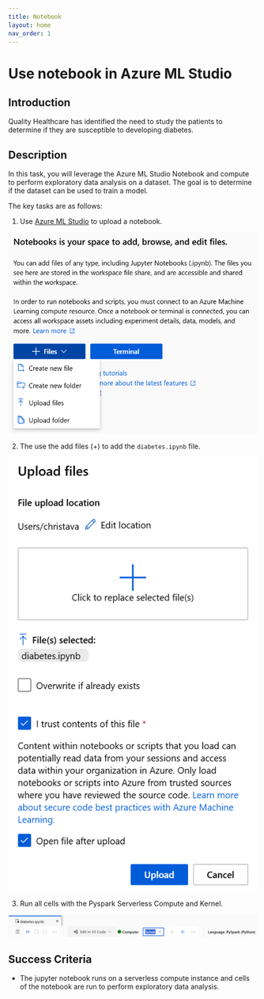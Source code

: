 ```yaml
---
title: Notebook
layout: home
nav_order: 1
---
```


# Use notebook in Azure ML Studio

## Introduction

Quality Healthcare has identified the need to study the patients to determine if they are susceptible to developing diabetes.

## Description

In this task, you will leverage the Azure ML Studio Notebook and compute to perform exploratory data analysis on a dataset. The goal is to determine if the dataset can be used to train a model.

The key tasks are as follows:

1. Use [Azure ML Studio](https://ml.azure.com) to upload a notebook.

![Notebooks](images/notebooks.png)

2. The use the add files (+) to add the `diabetes.ipynb` file.

![upload1](images/upload1.png)

3. Run all cells with the Pyspark Serverless Compute and Kernel.

![run](images/run.png)

## Success Criteria

* The jupyter notebook runs on a serverless compute instance and cells of the notebook are run to perform exploratory data analysis.